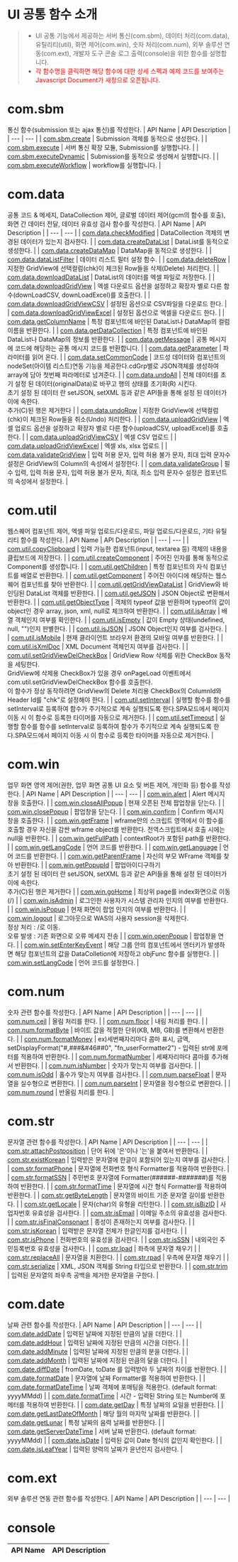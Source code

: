 # UI 공통 함수 소개
> * UI 공통 기능에서 제공하는 서버 통신(com.sbm), 데이터 처리(com.data), 유틸리티(util), 화면 제어(com.win), 숫자 처리(com.num), 외부 솔루션 연동(com.ext), 개발자 도구 콘솔 로그 출력(console)을 위한 함수를 설명합니다.
> * <span style='color:red'>각 함수명을 클릭하면 해당 함수에 대한 상세 스펙과 예제 코드를 보여주는 Javascript Document가 새창으로 오픈됩니다. </span>
# com.sbm
통신 함수(submission 또는 ajax 통신)를 작성한다.
| API Name | API Description |
| --- | --- |
| <a href='/cm/jsdoc/out/com.sbm.html#.create' target='_blank'>com.sbm.create</a> | Submission 객체를 동적으로 생성한다. |
| <a href='/cm/jsdoc/out/com.sbm.html#.execute' target='_blank'>com.sbm.execute</a> | 서버 통신 확장 모듈, Submission를 실행합니다. |
| <a href='/cm/jsdoc/out/com.sbm.html#.executeDynamic' target='_blank'>com.sbm.executeDynamic</a> | Submission를 동적으로 생성해서 실행합니다. |
| <a href='/cm/jsdoc/out/com.sbm.html#.executeWorkflow' target='_blank'>com.sbm.executeWorkflow</a> | workflow를 실행합니다. |
# com.data
공통 코드 & 메세지, DataCollection 제어, 글로벌 데이터 제어(gcm의 함수를 호출), 화면 간 데이터 전달, 데이터 유효성 검사 함수를 작성한다.
| API Name | API Description |
| --- | --- |
| <a href='/cm/jsdoc/out/com.data.html#.checkModified' target='_blank'>com.data.checkModified</a> | DataCollection 객체의 변경된 데이터가 있는지 검사한다. |
| <a href='/cm/jsdoc/out/com.data.html#.createDataList' target='_blank'>com.data.createDataList</a> | DataList를 동적으로 생성한다. |
| <a href='/cm/jsdoc/out/com.data.html#.createDataMap' target='_blank'>com.data.createDataMap</a> | DataMap을 동적으로 생성한다. |
| <a href='/cm/jsdoc/out/com.data.html#.dataListFilter' target='_blank'>com.data.dataListFilter</a> | 데이터 리스트 필터 설정 함수. |
| <a href='/cm/jsdoc/out/com.data.html#.deleteRow' target='_blank'>com.data.deleteRow</a> | 지정한 GridView에 선택컬럼(chk)이 체크된 Row들을 삭제(Delete) 처리한다. |
| <a href='/cm/jsdoc/out/com.data.html#.downloadDataList' target='_blank'>com.data.downloadDataList</a> | DataList의 데이터를 엑셀 파일로 저장한다. |
| <a href='/cm/jsdoc/out/com.data.html#.downloadGridView' target='_blank'>com.data.downloadGridView</a> | 엑셀 다운로드 옵션을 설정하고 확장자 별로 다른 함수(downLoadCSV, downLoadExcel)를 호출한다. |
| <a href='/cm/jsdoc/out/com.data.html#.downloadGridViewCSV' target='_blank'>com.data.downloadGridViewCSV</a> | 설정된 옵션으로 CSV파일을 다운로드 한다. |
| <a href='/cm/jsdoc/out/com.data.html#.downloadGridViewExcel' target='_blank'>com.data.downloadGridViewExcel</a> | 설정된 옵션으로 엑셀을 다운로드 한다. |
| <a href='/cm/jsdoc/out/com.data.html#.getColumnName' target='_blank'>com.data.getColumnName</a> | 특정 컴포넌트에 바인된 DataList나 DataMap의 컬럼 이름을 반환한다. |
| <a href='/cm/jsdoc/out/com.data.html#.getDataCollection' target='_blank'>com.data.getDataCollection</a> | 특정 컴포넌트에 바인된 DataList나 DataMap의 정보를 반환한다. |
| <a href='/cm/jsdoc/out/com.data.html#.getMessage' target='_blank'>com.data.getMessage</a> | 공통 메시지에 코드에 해당하는 공통 메시지 코드를 반환합니다. |
| <a href='/cm/jsdoc/out/com.data.html#.getParameter' target='_blank'>com.data.getParameter</a> | 파라미터를 읽어 온다. |
| <a href='/cm/jsdoc/out/com.data.html#.setCommonCode' target='_blank'>com.data.setCommonCode</a> | 코드성 데이터와 컴포넌트의 nodeSet(아이템 리스트)연동 기능을 제공한다.cdGrp별로 JSON객체를 생성하여 array에 담아 첫번째 파라메터로 넘겨준다. |
| <a href='/cm/jsdoc/out/com.data.html#.undoAll' target='_blank'>com.data.undoAll</a> | 전체 데이터를 초기 설정 된 데이터(originalData)로 바꾸고 행의 상태를 초기화(R) 시킨다.<br>초기 설정 된 데이터 란 setJSON, setXML 등과 같은 API들을 통해 설정 된 데이터가 이에 속한다.<br>추가(C)된 행은 제거한다 |
| <a href='/cm/jsdoc/out/com.data.html#.undoRow' target='_blank'>com.data.undoRow</a> | 지정한 GridView에 선택컬럼(chk)이 체크된 Row들을 취소(Undo) 처리한다. |
| <a href='/cm/jsdoc/out/com.data.html#.uploadGridView' target='_blank'>com.data.uploadGridView</a> | 엑셀 업로드 옵션을 설정하고 확장자 별로 다른 함수(uploadCSV, uploadExcel)를 호출한다. |
| <a href='/cm/jsdoc/out/com.data.html#.uploadGridViewCSV' target='_blank'>com.data.uploadGridViewCSV</a> | 엑셀 CSV 업로드 |
| <a href='/cm/jsdoc/out/com.data.html#.uploadGridViewExcel' target='_blank'>com.data.uploadGridViewExcel</a> | 엑셀 xls, xlsx 업로드 |
| <a href='/cm/jsdoc/out/com.data.html#.validateGridView' target='_blank'>com.data.validateGridView</a> | 입력 허용 문자, 입력 허용 불가 문자, 최대 입력 문자수 설정은 GridView의 Column의 속성에서 설정한다. |
| <a href='/cm/jsdoc/out/com.data.html#.validateGroup' target='_blank'>com.data.validateGroup</a> | 필수 입력, 입력 허용 문자, 입력 허용 불가 문자, 최대, 최소 입력 문자수 설정은 컴포넌트의 속성에서 설정한다. |
# com.util
웹스퀘어 컴포넌트 제어, 엑셀 파일 업로드/다운로드, 파일 업로드/다운로드, 기타 유틸리티 함수를 작성한다.
| API Name | API Description |
| --- | --- |
| <a href='/cm/jsdoc/out/com.util.html#.copyClipboard' target='_blank'>com.util.copyClipboard</a> | 입력 가능한 컴포넌트(input, textarea 등) 객체의 내용을 클립보드에 저장한다. |
| <a href='/cm/jsdoc/out/com.util.html#.createComponent' target='_blank'>com.util.createComponent</a> | 주어진 인자를 통해 동적으로 Component를 생성합니다. |
| <a href='/cm/jsdoc/out/com.util.html#.getChildren' target='_blank'>com.util.getChildren</a> | 특정 컴포넌트의 자식 컴포넌트를 배열로 반환한다. |
| <a href='/cm/jsdoc/out/com.util.html#.getComponent' target='_blank'>com.util.getComponent</a> | 주어진 아이디에 해당하는 웹스퀘어 컴포넌트를 찾아 반환한다. |
| <a href='/cm/jsdoc/out/com.util.html#.getGridViewDataList' target='_blank'>com.util.getGridViewDataList</a> | GridView와 바인딩된 DataList 객체를 반환한다. |
| <a href='/cm/jsdoc/out/com.util.html#.getJSON' target='_blank'>com.util.getJSON</a> | JSON Object로 변환해서 반환한다. |
| <a href='/cm/jsdoc/out/com.util.html#.getObjectType' target='_blank'>com.util.getObjectType</a> | 객체의 typeof 값을 반환하며 typeof의 값이 object인 경우 array, json, xml, null로 체크하여 반환한다. |
| <a href='/cm/jsdoc/out/com.util.html#.isArray' target='_blank'>com.util.isArray</a> | 배열 객체인지 여부를 확인한다. |
| <a href='/cm/jsdoc/out/com.util.html#.isEmpty' target='_blank'>com.util.isEmpty</a> | 값이 Empty 상태(undefined, null, "")인지 판별한다. |
| <a href='/cm/jsdoc/out/com.util.html#.isJSON' target='_blank'>com.util.isJSON</a> | JSON Object인지 여부를 검사한다. |
| <a href='/cm/jsdoc/out/com.util.html#.isMobile' target='_blank'>com.util.isMobile</a> | 현재 클라이언트 브라우저 환경의 모바일 여부를 반환한다. |
| <a href='/cm/jsdoc/out/com.util.html#.isXmlDoc' target='_blank'>com.util.isXmlDoc</a> | XML Document 객체인지 여부를 검사한다. |
| <a href='/cm/jsdoc/out/com.util.html#.setGridViewDelCheckBox' target='_blank'>com.util.setGridViewDelCheckBox</a> | GridView Row 삭제를 위한 CheckBox 동작을 세팅한다.<br>GridView에 삭제용 CheckBox가 있을 경우 onPageLoad 이벤트에서 com.util.setGridViewDelCheckBox 함수를 호출한다.<br>이 함수가 정상 동작하려면 GridView의 Delete 처리용 CheckBox의 ColumnId와 Header Id를 "chk"로 설정해야 한다. |
| <a href='/cm/jsdoc/out/com.util.html#.setInterval' target='_blank'>com.util.setInterval</a> | 실행할 함수를 함수를 setInterval로 등록하여 함수가 주기적으로 계속 실행되도록 한다.SPA모드에서 페이지 이동 시 이 함수로 등록한 타이머를 자동으로 제거한다. |
| <a href='/cm/jsdoc/out/com.util.html#.setTimeout' target='_blank'>com.util.setTimeout</a> | 실행할 함수를 함수를 setInterval로 등록하여 함수가 주기적으로 계속 실행되도록 한다.SPA모드에서 페이지 이동 시 이 함수로 등록한 타이머를 자동으로 제거한다. |
# com.win
업무 화면 영역 제어(권한, 업무 화면 공통 UI 요소 및 버튼 제어, 개인화 등) 함수를 작성한다.
| API Name | API Description |
| --- | --- |
| <a href='/cm/jsdoc/out/com.win.html#.alert' target='_blank'>com.win.alert</a> | Alert 메시지 창을 호출한다. |
| <a href='/cm/jsdoc/out/com.win.html#.closeAllPopup' target='_blank'>com.win.closeAllPopup</a> | 현재 오픈된 전체 팝업창을 닫는다. |
| <a href='/cm/jsdoc/out/com.win.html#.closePopup' target='_blank'>com.win.closePopup</a> | 팝업창을 닫는다. |
| <a href='/cm/jsdoc/out/com.win.html#.confirm' target='_blank'>com.win.confirm</a> | Confirm 메시지 창을 호출한다. |
| <a href='/cm/jsdoc/out/com.win.html#.getFrame' target='_blank'>com.win.getFrame</a> | wframe안의 스크립트 영역에서 이 함수를 호출할 경우 자신을 감싼 wframe object를 반환한다. 전역스크립트에서 호출 시에는 null을 반환한다. |
| <a href='/cm/jsdoc/out/com.win.html#.getFullPath' target='_blank'>com.win.getFullPath</a> | contextRoot가 포함된 path를 반환한다. |
| <a href='/cm/jsdoc/out/com.win.html#.getLangCode' target='_blank'>com.win.getLangCode</a> | 언어 코드를 반환한다. |
| <a href='/cm/jsdoc/out/com.win.html#.getLanguage' target='_blank'>com.win.getLanguage</a> | 언어 코드를 반환한다. |
| <a href='/cm/jsdoc/out/com.win.html#.getParentFrame' target='_blank'>com.win.getParentFrame</a> | 자신의 부모 WFrame 객체를 찾아 반환한다. |
| <a href='/cm/jsdoc/out/com.win.html#.getPopupId' target='_blank'>com.win.getPopupId</a> | 팝업아이디구하기<br>초기 설정 된 데이터 란 setJSON, setXML 등과 같은 API들을 통해 설정 된 데이터가 이에 속한다.<br>추가(C)된 행은 제거한다 |
| <a href='/cm/jsdoc/out/com.win.html#.goHome' target='_blank'>com.win.goHome</a> | 최상위 page를 index화면으로 이동 (/) |
| <a href='/cm/jsdoc/out/com.win.html#.isAdmin' target='_blank'>com.win.isAdmin</a> | 로그인한 사용자가 시스템 관리자 인지의 여부를 반환한다. |
| <a href='/cm/jsdoc/out/com.win.html#.isPopup' target='_blank'>com.win.isPopup</a> | 현재 화면이 팝업 인지의 여부를 반환한다. |
| <a href='/cm/jsdoc/out/com.win.html#.logout' target='_blank'>com.win.logout</a> | 로그아웃으로 WAS의 사용자 session을 삭제한다.<br>정상 처리 : /로 이동.<br>오류 발생 : 기존 화면으로 오류 메세지 전송 |
| <a href='/cm/jsdoc/out/com.win.html#.openPopup' target='_blank'>com.win.openPopup</a> | 팝업창을 연다. |
| <a href='/cm/jsdoc/out/com.win.html#.setEnterKeyEvent' target='_blank'>com.win.setEnterKeyEvent</a> | 해당 그룹 안의 컴포넌트에서 엔터키가 발생하면 해당 컴포넌트의 값을 DataColletion에 저장하고 objFunc 함수를 실행한다. |
| <a href='/cm/jsdoc/out/com.win.html#.setLangCode' target='_blank'>com.win.setLangCode</a> | 언어 코드를 설정한다. |
# com.num
숫자 관련 함수를 작성한다.
| API Name | API Description |
| --- | --- |
| <a href='/cm/jsdoc/out/com.num.html#.ceil' target='_blank'>com.num.ceil</a> | 올림 처리를 한다. |
| <a href='/cm/jsdoc/out/com.num.html#.floor' target='_blank'>com.num.floor</a> | 내림 처리를 한다. |
| <a href='/cm/jsdoc/out/com.num.html#.formatByte' target='_blank'>com.num.formatByte</a> | 바이트 값을 적절한 단위(KB, MB, GB)를 변환해서 반환한다. |
| <a href='/cm/jsdoc/out/com.num.html#.formatMoney' target='_blank'>com.num.formatMoney</a> | ex)세번째자리마다 콤마 표시, 금액, setDisplayFormat("#,###&#46##0", "fn_userFormatter2") - 입력된 str에 포메터를 적용하여 반환한다. |
| <a href='/cm/jsdoc/out/com.num.html#.formatNumber' target='_blank'>com.num.formatNumber</a> | 세째자리마다 콤마를 추가해서 반환한다. |
| <a href='/cm/jsdoc/out/com.num.html#.isNumber' target='_blank'>com.num.isNumber</a> | 숫자가 맞는지 여부를 검사한다. |
| <a href='/cm/jsdoc/out/com.num.html#.isOdd' target='_blank'>com.num.isOdd</a> | 홀수가 맞는지 여부를 검사한다. |
| <a href='/cm/jsdoc/out/com.num.html#.parseFloat' target='_blank'>com.num.parseFloat</a> | 문자열을 실수형으로 변환한다. |
| <a href='/cm/jsdoc/out/com.num.html#.parseInt' target='_blank'>com.num.parseInt</a> | 문자열을 정수형으로 변환한다. |
| <a href='/cm/jsdoc/out/com.num.html#.round' target='_blank'>com.num.round</a> | 반올림 처리를 한다. |
# com.str
문자열 관련 함수를 작성한다.
| API Name | API Description |
| --- | --- |
| <a href='/cm/jsdoc/out/com.str.html#.attachPostposition' target='_blank'>com.str.attachPostposition</a> | 단어 뒤에 '은'이나 '는'을 붙여서 반환한다. |
| <a href='/cm/jsdoc/out/com.str.html#.existKorean' target='_blank'>com.str.existKorean</a> | 입력받은 문자열에 한글이 포함되어 있는지 여부를 검사한다. |
| <a href='/cm/jsdoc/out/com.str.html#.formatPhone' target='_blank'>com.str.formatPhone</a> | 문자열에 전화번호 형식 Formatter를 적용하여 반환한다. |
| <a href='/cm/jsdoc/out/com.str.html#.formatSSN' target='_blank'>com.str.formatSSN</a> | 주민번호 문자열에 Formatter(######-#######)를 적용하여 반환한다. |
| <a href='/cm/jsdoc/out/com.str.html#.formatTime' target='_blank'>com.str.formatTime</a> | 문자열에 시간 형식 Formatter를 적용하여 반환한다. |
| <a href='/cm/jsdoc/out/com.str.html#.getByteLength' target='_blank'>com.str.getByteLength</a> | 문자열의 바이트 기준 문자열 길이를 반환한다. |
| <a href='/cm/jsdoc/out/com.str.html#.getLocale' target='_blank'>com.str.getLocale</a> | 문자(char)의 유형을 리턴한다. |
| <a href='/cm/jsdoc/out/com.str.html#.isBizID' target='_blank'>com.str.isBizID</a> | 사업자번호 유효성을 검사한다. |
| <a href='/cm/jsdoc/out/com.str.html#.isEmail' target='_blank'>com.str.isEmail</a> | 이메일 주소의 유효성을 검사한다. |
| <a href='/cm/jsdoc/out/com.str.html#.isFinalConsonant' target='_blank'>com.str.isFinalConsonant</a> | 종성이 존재하는지 여부를 검사한다. |
| <a href='/cm/jsdoc/out/com.str.html#.isKorean' target='_blank'>com.str.isKorean</a> | 입력받은 문자열 전체가 한글인지를 검사한다. |
| <a href='/cm/jsdoc/out/com.str.html#.isPhone' target='_blank'>com.str.isPhone</a> | 전화번호의 유효성을 검사한다. |
| <a href='/cm/jsdoc/out/com.str.html#.isSSN' target='_blank'>com.str.isSSN</a> | 내외국인 주민등록번호 유효성을 검사한다. |
| <a href='/cm/jsdoc/out/com.str.html#.lpad' target='_blank'>com.str.lpad</a> | 좌측에 문자열 채우기 |
| <a href='/cm/jsdoc/out/com.str.html#.replaceAll' target='_blank'>com.str.replaceAll</a> | 문자열을 치환한다. |
| <a href='/cm/jsdoc/out/com.str.html#.rpad' target='_blank'>com.str.rpad</a> | 우측에 문자열 채우기 |
| <a href='/cm/jsdoc/out/com.str.html#.serialize' target='_blank'>com.str.serialize</a> | XML, JSON 객체를 String 타입으로 반환한다. |
| <a href='/cm/jsdoc/out/com.str.html#.trim' target='_blank'>com.str.trim</a> | 입력된 문자열의 좌우측 공백을 제거한 문자열을 구한다. |
# com.date
날짜 관련 함수를 작성한다.
| API Name | API Description |
| --- | --- |
| <a href='/cm/jsdoc/out/com.date.html#.addDate' target='_blank'>com.date.addDate</a> | 입력된 날짜에 지정된 만큼의 날을 더한다. |
| <a href='/cm/jsdoc/out/com.date.html#.addHour' target='_blank'>com.date.addHour</a> | 입력된 날짜에 지정된 만큼의 시간을 더한다. |
| <a href='/cm/jsdoc/out/com.date.html#.addMinute' target='_blank'>com.date.addMinute</a> | 입력된 날짜에 지정된 만큼의 분을 더한다. |
| <a href='/cm/jsdoc/out/com.date.html#.addMonth' target='_blank'>com.date.addMonth</a> | 입력된 날짜에 지정된 만큼의 달을 더한다. |
| <a href='/cm/jsdoc/out/com.date.html#.diffDate' target='_blank'>com.date.diffDate</a> | fromDate, toDate 를 입력받아 두 날짜의 차이를 반환한다. |
| <a href='/cm/jsdoc/out/com.date.html#.formatDate' target='_blank'>com.date.formatDate</a> | 문자열에 날짜 Formatter를 적용하여 반환한다. |
| <a href='/cm/jsdoc/out/com.date.html#.formatDateTime' target='_blank'>com.date.formatDateTime</a> | 날짜 객체에 포매팅을 적용한다. (default format: yyyyMMdd) |
| <a href='/cm/jsdoc/out/com.date.html#.formatTime' target='_blank'>com.date.formatTime</a> | 시간 - 입력된 String 또는 Number에 포메터를 적용하여 반환한다. |
| <a href='/cm/jsdoc/out/com.date.html#.getDay' target='_blank'>com.date.getDay</a> | 특정 날짜의 요일을 반환한다. |
| <a href='/cm/jsdoc/out/com.date.html#.getLastDateOfMonth' target='_blank'>com.date.getLastDateOfMonth</a> | 해당 월의 마지막 날짜를 반환한다. |
| <a href='/cm/jsdoc/out/com.date.html#.getLunar' target='_blank'>com.date.getLunar</a> | 특정 날짜의 음력 날짜를 반환한다. |
| <a href='/cm/jsdoc/out/com.date.html#.getServerDateTime' target='_blank'>com.date.getServerDateTime</a> | 서버 날짜 반환한다. (default format: yyyyMMdd) |
| <a href='/cm/jsdoc/out/com.date.html#.isDate' target='_blank'>com.date.isDate</a> | 입력된 값이 Date 형식의 값인지 확인한다. |
| <a href='/cm/jsdoc/out/com.date.html#.isLeafYear' target='_blank'>com.date.isLeafYear</a> | 입력된 양력의 날짜가 윤년인지 검사한다. |
# com.ext
외부 솔루션 연동 관련 함수를 작성한다.
| API Name | API Description |
| --- | --- |
# console

| API Name | API Description |
| --- | --- |

